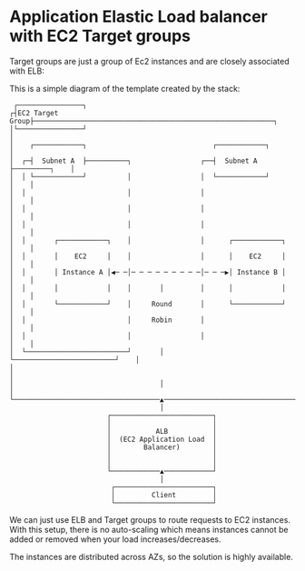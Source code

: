 # Application Elastic Load balancer with EC2 Target groups

Target groups are just a group of Ec2 instances and are closely associated with ELB:

This is a simple diagram of the template created by the stack:
```
 ┌────────────────┐                                                            
┌┤EC2 Target Group├───────────────────────────────────────────────────────────┐
│└────────────────┘                                                           │
│    ┌────────────┐                               ┌────────────┐              │
│  ┌─┤  Subnet A  ├──────────┐                 ┌──┤  Subnet A  ├─────────┐    │
│  │ └────────────┘          │                 │  └────────────┘         │    │
│  │                         │                 │                         │    │
│  │                         │                 │                         │    │
│  │                         │                 │                         │    │
│  │       ┌────────────┐    │                 │      ┌────────────┐     │    │
│  │       │    EC2     │    │                 │      │    EC2     │     │    │
│  │       │ Instance A │◀─ ─│─ ─ ─ ─ ─ ─ ─ ─ ─│─ ─ ─▶│ Instance B │     │    │
│  │       │            │    │       │         │      │            │     │    │
│  │       └────────────┘    │     Round       │      └────────────┘     │    │
│  │                         │     Robin       │                         │    │
│  │                         │                 │                         │    │
│  └─────────────────────────┘       │         └─────────────────────────┘    │
│                                                                             │
│                                    │                                        │
└────────────────────────────────────▲────────────────────────────────────────┘
                                     │                                         
                        ┌─────────────────────────┐                            
                        │                         │                            
                        │           ALB           │                            
                        │  (EC2 Application Load  │                            
                        │        Balancer)        │                            
                        │                         │                            
                        │                         │                            
                        └────────────▲────────────┘                            
                                     │                                         
                         ┌────────────────────────┐                            
                         │         Client         │                            
                         └────────────────────────┘                            
```

We can just use ELB and Target groups to route requests to EC2 instances. 
With this setup, there is no auto-scaling which means 
instances cannot be added or removed when your load increases/decreases.

The instances are distributed across AZs, so the solution is highly available.
